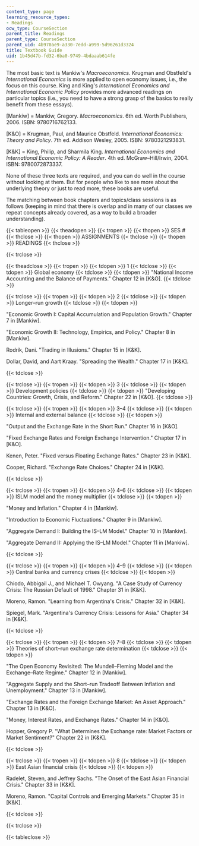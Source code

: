 ```yaml
---
content_type: page
learning_resource_types:
- Readings
ocw_type: CourseSection
parent_title: Readings
parent_type: CourseSection
parent_uid: 4b970ae9-a330-7edd-a999-5d96261d3324
title: Textbook Guide
uid: 1b45d47b-fd32-6ba0-9749-4bdaaab614fe
---
```


The most basic text is Mankiw's _Macroeconomics_. Krugman and Obstfeld's _International Economics_ is more applied to open economy issues, i.e., the focus on this course. King and King's _International Economics and International Economic Policy_ provides more advanced readings on particular topics (i.e., you need to have a strong grasp of the basics to really benefit from these essays).

\[Mankiw\] = Mankiw, Gregory. _Macroeconomics_. 6th ed. Worth Publishers, 2006. ISBN: 9780716762133.

\[K&O\] = Krugman, Paul, and Maurice Obstfeld. _International Economics: Theory and Policy_. 7th ed. Addison Wesley, 2005. ISBN: 9780321293831.

\[K&K\] = King, Philip, and Sharmila King. _International Economics and International Economic Policy: A Reader_. 4th ed. McGraw–Hill/Irwin, 2004. ISBN: 9780072873337.

None of these three texts are required, and you can do well in the course without looking at them. But for people who like to see more about the underlying theory or just to read more, these books are useful.

The matching between book chapters and topics/class sessions is as follows (keeping in mind that there is overlap and in many of our classes we repeat concepts already covered, as a way to build a broader understanding).

{{< tableopen >}}
{{< theadopen >}}
{{< tropen >}}
{{< thopen >}}
SES #
{{< thclose >}}
{{< thopen >}}
ASSIGNMENTS
{{< thclose >}}
{{< thopen >}}
READINGS
{{< thclose >}}

{{< trclose >}}

{{< theadclose >}}
{{< tropen >}}
{{< tdopen >}}
1
{{< tdclose >}}
{{< tdopen >}}
Global economy
{{< tdclose >}}
{{< tdopen >}}
"National Income Accounting and the Balance of Payments." Chapter 12 in \[K&O\].
{{< tdclose >}}

{{< trclose >}}
{{< tropen >}}
{{< tdopen >}}
2
{{< tdclose >}}
{{< tdopen >}}
Longer–run growth
{{< tdclose >}}
{{< tdopen >}}


"Economic Growth I: Capital Accumulation and Population Growth." Chapter 7 in \[Mankiw\].

"Economic Growth II: Technology, Empirics, and Policy." Chapter 8 in \[Mankiw\].

Rodrik, Dani. "Trading in Illusions." Chapter 15 in \[K&K\].

Dollar, David, and Aart Kraay. "Spreading the Wealth." Chapter 17 in \[K&K\].


{{< tdclose >}}

{{< trclose >}}
{{< tropen >}}
{{< tdopen >}}
3
{{< tdclose >}}
{{< tdopen >}}
Development policies
{{< tdclose >}}
{{< tdopen >}}
"Developing Countries: Growth, Crisis, and Reform." Chapter 22 in \[K&O\].
{{< tdclose >}}

{{< trclose >}}
{{< tropen >}}
{{< tdopen >}}
3–4
{{< tdclose >}}
{{< tdopen >}}
Internal and external balance
{{< tdclose >}}
{{< tdopen >}}


"Output and the Exchange Rate in the Short Run." Chapter 16 in \[K&O\].

"Fixed Exchange Rates and Foreign Exchange Intervention." Chapter 17 in \[K&O\].

Kenen, Peter. "Fixed versus Floating Exchange Rates." Chapter 23 in \[K&K\].

Cooper, Richard. "Exchange Rate Choices." Chapter 24 in \[K&K\].


{{< tdclose >}}

{{< trclose >}}
{{< tropen >}}
{{< tdopen >}}
4–6
{{< tdclose >}}
{{< tdopen >}}
ISLM model and the money multiplier
{{< tdclose >}}
{{< tdopen >}}


"Money and Inflation." Chapter 4 in \[Mankiw\].

"Introduction to Economic Fluctuations." Chapter 9 in \[Mankiw\].

"Aggregate Demand I: Building the IS–LM Model." Chapter 10 in \[Mankiw\].

"Aggregate Demand II: Applying the IS–LM Model." Chapter 11 in \[Mankiw\].


{{< tdclose >}}

{{< trclose >}}
{{< tropen >}}
{{< tdopen >}}
4–9
{{< tdclose >}}
{{< tdopen >}}
Central banks and currency crises
{{< tdclose >}}
{{< tdopen >}}


Chiodo, Abbigail J., and Michael T. Owyang. "A Case Study of Currency Crisis: The Russian Default of 1998." Chapter 31 in \[K&K\].

Moreno, Ramon. "Learning from Argentina's Crisis." Chapter 32 in \[K&K\].

Spiegel, Mark. "Argentina's Currency Crisis: Lessons for Asia." Chapter 34 in \[K&K\].


{{< tdclose >}}

{{< trclose >}}
{{< tropen >}}
{{< tdopen >}}
7–8
{{< tdclose >}}
{{< tdopen >}}
Theories of short–run exchange rate determination
{{< tdclose >}}
{{< tdopen >}}


"The Open Economy Revisited: The Mundell–Fleming Model and the Exchange–Rate Regime." Chapter 12 in \[Mankiw\].

"Aggregate Supply and the Short–run Tradeoff Between Inflation and Unemployment." Chapter 13 in \[Mankiw\].

"Exchange Rates and the Foreign Exchange Market: An Asset Approach." Chapter 13 in \[K&O\].

"Money, Interest Rates, and Exchange Rates." Chapter 14 in \[K&O\].

Hopper, Gregory P. "What Determines the Exchange rate: Market Factors or Market Sentiment?" Chapter 22 in \[K&K\].


{{< tdclose >}}

{{< trclose >}}
{{< tropen >}}
{{< tdopen >}}
8
{{< tdclose >}}
{{< tdopen >}}
East Asian financial crisis
{{< tdclose >}}
{{< tdopen >}}


Radelet, Steven, and Jeffrey Sachs. "The Onset of the East Asian Financial Crisis." Chapter 33 in \[K&K\].

Moreno, Ramon. "Capital Controls and Emerging Markets." Chapter 35 in \[K&K\].


{{< tdclose >}}

{{< trclose >}}

{{< tableclose >}}